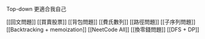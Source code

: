 Top-down 更適合我自己

[[回文問題]]
[[買賣股票]]
[[背包問題]]
[[費氏數列]]
[[路徑問題]]
[[子序列問題]]
[[Backtracking + memoization]]
[[NeetCode All]]
[[換零錢問題]]
[[DFS + DP]]